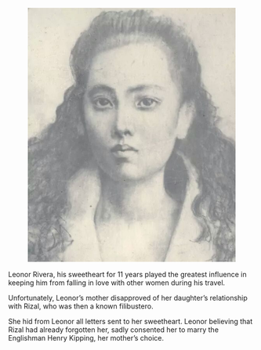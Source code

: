 <figure class="image">

![](/static/files/leonor-rivera2.jpg)

</figure>

Leonor Rivera, his sweetheart for 11 years played the greatest influence in keeping him from falling in love with other women during his travel.

Unfortunately, Leonor’s mother disapproved of her daughter’s relationship with Rizal, who was then a known filibustero.

She hid from Leonor all letters sent to her sweetheart. Leonor believing that Rizal had already forgotten her, sadly consented her to marry the Englishman Henry Kipping, her mother’s choice.
